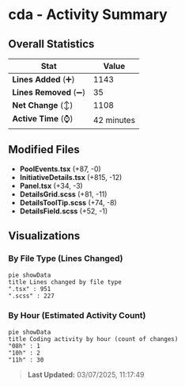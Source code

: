 # cda - Activity Summary 

## Overall Statistics

| Stat                   | Value                                                             |
| ---------------------- | ----------------------------------------------------------------- |
| **Lines Added** (➕)   | 1143                                          |
| **Lines Removed** (➖) | 35                                        |
| **Net Change** (↕)    | 1108                |
| **Active Time** (⌚)   | 42 minutes |


## Modified Files
- **PoolEvents.tsx** (+87, -0)
- **InitiativeDetails.tsx** (+815, -12)
- **Panel.tsx** (+34, -3)
- **DetailsGrid.scss** (+81, -11)
- **DetailsToolTip.scss** (+74, -8)
- **DetailsField.scss** (+52, -1)

## Visualizations

### By File Type (Lines Changed)

```mermaid
pie showData
title Lines changed by file type
".tsx" : 951
".scss" : 227
```

### By Hour (Estimated Activity Count)

```mermaid
pie showData
title Coding activity by hour (count of changes)
"08h" : 1
"10h" : 2
"11h" : 30
```


> **Last Updated:** 03/07/2025, 11:17:49